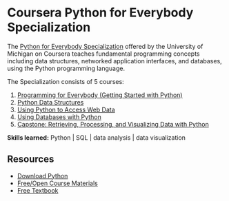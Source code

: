 # Coursera Python for Everybody Specialization

The [Python for Everybody Specialization](https://www.coursera.org/specializations/python) offered by the University of Michigan on Coursera teaches fundamental programming concepts including data structures, networked application interfaces, and databases, using the Python programming language.

The Specialization consists of 5 courses:
1. [Programming for Everybody (Getting Started with Python)](https://www.coursera.org/learn/python?specialization=python)
2. [Python Data Structures](https://www.coursera.org/learn/python-data?specialization=python)
3. [Using Python to Access Web Data](https://www.coursera.org/learn/python-network-data?specialization=python)
4. [Using Databases with Python](https://www.coursera.org/learn/python-databases?specialization=python)
5. [Capstone: Retrieving, Processing, and Visualizing Data with Python](hhttps://www.coursera.org/learn/python-data-visualization)

**Skills learned:** Python | SQL | data analysis | data visualization

## Resources

- [Download Python](https://www.python.org/downloads/)
- [Free/Open Course Materials](https://www.py4e.com/materials)
- [Free Textbook](https://www.py4e.com/book.php)
